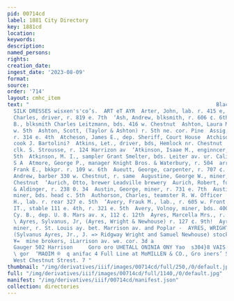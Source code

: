 ```yaml
---
pid: 00714cd
label: 1881 City Directory
key: 1881cd
location: 
keywords: 
description: 
named_persons: 
rights: 
creation_date: 
ingest_date: '2023-08-09'
format: 
source: 
order: '714'
layout: cmhc_item
text: "                                                            Black and Colored
  SILK DRESSES wisxen's'co’s.  ART eT AYR  Arter, John, lab. r. 415 e, 9th  Arthurson,
  Charles, driver, r. 819 e. 7th  ‘Ash, Andrew, blksmith, r. 606 ¢. 6th  Ashley, John
  B., blksmith Charles Leitzmann, bds. 416 w. Chestnut  Ashton, Laura Miss, r. 125
  w. 5th  Ashton, Scott, (Taylor & Ashton) r. 5th ne. cor. Pine  Assig, Adolph, physician,
  r. 314 e. 4th  Atcheson, James E., dep. Sheriff, Court House  Atchison, Chartes,
  cook J. Bartolini?  Atkins, Let., driver, bds, Hemlock nr. Chestnut  Atkinson, George,
  clk. S. Strousse, r. 124 Harrizon av  ‘Atkinson, Isaae M., enginncer, bds. 224 ¢.
  5th  Atkinson, M. I., sampler Grant Smelter, bds. Leiter av. ur. Cali- fornia Gulch
  S A  Atmore, George P., manager Knight Bros. & Waterbury, r. 504  arrison av  Atwater,
  Frank E., bkkpr. r. 109 w. 6th  Aueutt, George, carpenter, r. 707 ¢. 6th  Augustine,
  Andrew, barber 330 w. Chestnut, r. same  Augustine, George W., miner, r. 616 w.
  Chestnut  ‘Aurich, Otto, brewer Leadville brewery  Aurich, Robert, foreman Schmidt
  & Aldinger, r. 238 0. 34  Austin, George, miner, r. 731 e. 7th  Austin, Joseph,
  miner, bds. head c. 5th  Authorson, Charles, teamster R. W. Officer  ‘Anxier, Willinm
  H., lab. r. rear 327 e. 5th  ‘Avery, Frauk M., lab., r. 605 w. Front  Avery, Ralph
  IT., stable 111 e. 4th, r. 321 e. 5th  Avery, Volnoy, miner, bds. 400 ¢, 6th  Ayres,
  Cy. B., dep. U. 8. Mars av. x, 112 ¢. 12th  Ayres, Marcella Mrs., r. 130 0. 7th
  \ Ayres, Sylvanus, Jr, (Ayres, Wright & Newhouse) r. 127 ¢. 9th!  Ayres, Thomas,
  miner, r. St. Louis ay. bet. Marrison av. and Poplar -  AYRES, WRIGHT & NEWHOUSE,
  (Sylvanus Ayres, Jr., J. => Ridgway Wright and Samuel Newhouse) stock, bond and
  ¥=  mine brokers, iLarrison av. we. cor. 3d a                            t and U.S.
  Gauger 502 Harrison     Goro oro UHETALL ONINIA ONY Yao  s304}8 VAIS 1897 HAL     UMA
  \ gor  ‘MAOIM ®  q anifac 4 Full Line at MoMILLEN & CO., Gro iners’ Supplies. 109
  West Chestnut Strest. 7 "
thumbnail: "/img/derivatives/iiif/images/00714cd/full/250,/0/default.jpg"
full: "/img/derivatives/iiif/images/00714cd/full/1140,/0/default.jpg"
manifest: "/img/derivatives/iiif/00714cd/manifest.json"
collection: directories
---
```

